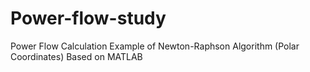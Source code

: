 # Power-flow-study
Power Flow Calculation Example of Newton-Raphson Algorithm (Polar Coordinates) Based on MATLAB 

